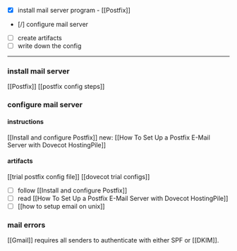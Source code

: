 
- [x] install mail server program - [[Postfix]]
- [/] configure mail server
- [ ] create artifacts
- [ ] write down the config
---
### install mail server
[[Postfix]]
[[postfix config steps]]

### configure mail server

#### instructions
[[Install and configure Postfix]]
new: [[How To Set Up a Postfix E-Mail Server with Dovecot  HostingPile]]

#### artifacts
[[trial postfix config file]]
[[dovecot trial configs]]

- [ ] follow [[Install and configure Postfix]]
- [ ] read [[How To Set Up a Postfix E-Mail Server with Dovecot  HostingPile]]
- [ ] [[how to setup email on unix]]

### mail errors

[[Gmail]] requires all senders to authenticate with either SPF or [[DKIM]]. 











